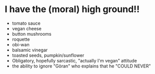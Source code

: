# I have the (moral) high ground!!

- tomato sauce
- vegan cheese
- button mushrooms
- roquette
- obi-wan 
- balsamic vinegar
- toasted seeds, pumpkin/sunflower
- Obligatory, hopefully sarcastic, "actually I'm vegan" attitude
- the ability to ignore "Göran" who explains that he "COULD NEVER"
